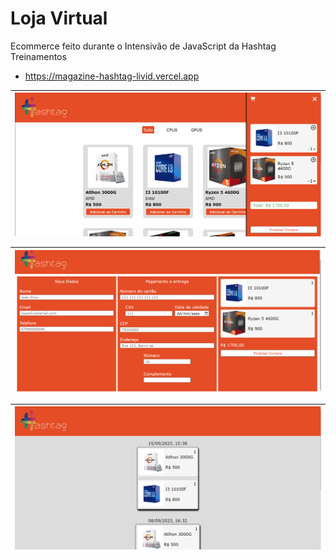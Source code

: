 # Loja Virtual
Ecommerce feito durante o Intensivão de JavaScript da Hashtag Treinamentos
- https://magazine-hashtag-livid.vercel.app

|<img align="center" src="assets/examples/home.png" />|
 ------------- |

|<img align="center" src="assets/examples/pag.png" />|
------------- |

|<img align="center" src="assets/examples/hist.png" />|
 ------------- |
